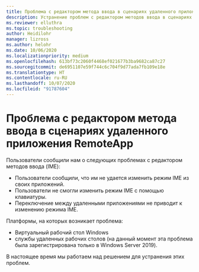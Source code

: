 ```yaml
---
title: Проблема с редактором метода ввода в сценариях удаленного приложения RemoteApp
description: Устранение проблем с редактором методов ввода в сценариях удаленного приложения RemoteApp.
ms.reviewer: elluthra
ms.topic: troubleshooting
author: Heidilohr
manager: lizross
ms.author: helohr
ms.date: 10/06/2020
ms.localizationpriority: medium
ms.openlocfilehash: 613bf73c2060f4468ef021677b3ba9682ca87c27
ms.sourcegitcommit: de6951107e59f744c6c704f9d77ada7fb109e18e
ms.translationtype: HT
ms.contentlocale: ru-RU
ms.lasthandoff: 10/07/2020
ms.locfileid: "91787604"
---
```

# <a name="input-method-editor-issue-in-remoteapp-scenarios"></a>Проблема с редактором метода ввода в сценариях удаленного приложения RemoteApp

Пользователи сообщили нам о следующих проблемах с редактором методов ввода (IME):

- Пользователи сообщили, что им не удается изменить режим IME из своих приложений.
- Пользователи не смогли изменить режим IME с помощью клавиатуры.
- Переключение между удаленными приложениями не приводит к изменению режима IME.

Платформы, на которых возникает проблема:

- Виртуальный рабочий стол Windows
- службы удаленных рабочих столов (на данный момент эта проблема была зарегистрирована только в Windows Server 2019).

В настоящее время мы работаем над решением для устранения этих проблем.